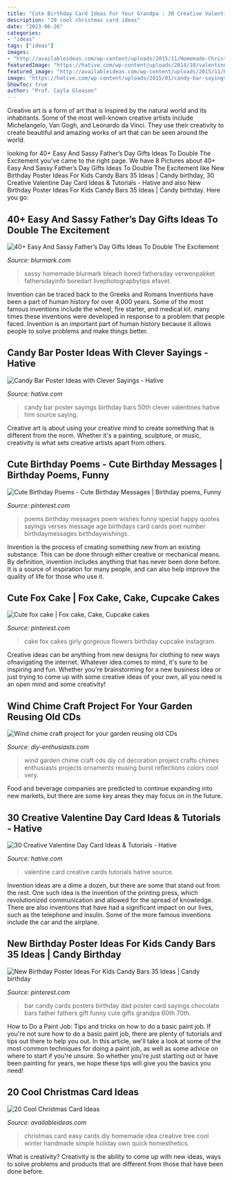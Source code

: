 ```yaml
---
title: "Cute Birthday Card Ideas For Your Grandpa : 30 Creative Valentine Day Card Ideas &amp; Tutorials"
description: "20 cool christmas card ideas"
date: "2023-06-26"
categories:
- "ideas"
tags: ["ideas"]
images:
- "http://availableideas.com/wp-content/uploads/2015/11/Homemade-Christmas-Card-Idea.jpg"
featuredImage: "https://hative.com/wp-content/uploads/2014/10/valentine-card-ideas/21-valentine-card-ideas.jpg"
featured_image: "http://availableideas.com/wp-content/uploads/2015/11/Homemade-Christmas-Card-Idea.jpg"
image: "https://hative.com/wp-content/uploads/2015/01/candy-bar-sayings/8-candy-bar-saying-ideas.jpg"
ShowToc: true
author: "Prof. Cayla Gleason"
---
```



Creative art is a form of art that is inspired by the natural world and its inhabitants. Some of the most well-known creative artists include Michelangelo, Van Gogh, and Leonardo da Vinci. They use their creativity to create beautiful and amazing works of art that can be seen around the world.

	

		
looking for 40+ Easy And Sassy Father’s Day Gifts Ideas To Double The Excitement you've came to the right page. We have 8 Pictures about 40+ Easy And Sassy Father’s Day Gifts Ideas To Double The Excitement like New Birthday Poster Ideas For Kids Candy Bars 35 Ideas | Candy birthday, 30 Creative Valentine Day Card Ideas &amp; Tutorials - Hative and also New Birthday Poster Ideas For Kids Candy Bars 35 Ideas | Candy birthday. Here you go:
		
    
## 40+ Easy And Sassy Father’s Day Gifts Ideas To Double The Excitement

<img loading=lazy src="https://www.blurmark.com/wp-content/uploads/2017/06/Daddy-Daughter-Photo-Frame.jpg" onerror="this.onerror=null;this.src='https://tse2.mm.bing.net/th?id=OIP.wayntZwxHz-c5keWKO1xygHaJ4&amp;pid=15.1';" alt="40+ Easy And Sassy Father’s Day Gifts Ideas To Double The Excitement">

_Source: blurmark.com_

>sassy homemade blurmark bleach bored fathersday verwenpakket fathersdayinfo boredart livephotograpbytips efavet. 

	

Invention can be traced back to the Greeks and Romans
Inventions have been a part of human history for over 4,000 years. Some of the most famous inventions include the wheel, fire starter, and medical kit. many times these inventions were developed in response to a problem that people faced. Invention is an important part of human history because it allows people to solve problems and make things better.

    
## Candy Bar Poster Ideas With Clever Sayings - Hative

<img loading=lazy src="https://hative.com/wp-content/uploads/2015/01/candy-bar-sayings/8-candy-bar-saying-ideas.jpg" onerror="this.onerror=null;this.src='https://tse4.mm.bing.net/th?id=OIP.ZCQ7LAyHzLc_TkZApETBdwHaJ4&amp;pid=15.1';" alt="Candy Bar Poster Ideas with Clever Sayings - Hative">

_Source: hative.com_

>candy bar poster sayings birthday bars 50th clever valentines hative him source saying. 

	

Creative art is about using your creative mind to create something that is different from the norm. Whether it's a painting, sculpture, or music, creativity is what sets creative artists apart from others.

    
## Cute Birthday Poems - Cute Birthday Messages | Birthday Poems, Funny

<img loading=lazy src="https://i.pinimg.com/736x/cb/92/11/cb9211f1f7a430bea6893c16b2afccc0--cute-birthday-messages-birthday-poems.jpg" onerror="this.onerror=null;this.src='https://tse4.mm.bing.net/th?id=OIP.IUt9qoJuF77BIZPyT8gxGAHaKE&amp;pid=15.1';" alt="Cute Birthday Poems - Cute Birthday Messages | Birthday poems, Funny">

_Source: pinterest.com_

>poems birthday messages poem wishes funny special happy quotes sayings verses message age birthdays card cards poet number birthdaymessages birthdaywishings. 

	

Invention is the process of creating something new from an existing substance. This can be done through either creative or mechanical means. By definition, invention includes anything that has never been done before. It is a source of inspiration for many people, and can also help improve the quality of life for those who use it.

    
## Cute Fox Cake | Fox Cake, Cake, Cupcake Cakes

<img loading=lazy src="https://i.pinimg.com/736x/cf/b3/a3/cfb3a30a62def653d316c3fd87bb1eb1.jpg" onerror="this.onerror=null;this.src='https://tse4.mm.bing.net/th?id=OIP.2tkUxTRnioZpLlSwibS06QHaHa&amp;pid=15.1';" alt="Cute fox cake | Fox cake, Cake, Cupcake cakes">

_Source: pinterest.com_

>cake fox cakes girly gorgeous flowers birthday cupcake instagram. 

	

Creative ideas can be anything from new designs for clothing to new ways ofnavigating the internet. Whatever idea comes to mind, it's sure to be inspiring and fun. Whether you're brainstorming for a new business idea or just trying to come up with some creative ideas of your own, all you need is an open mind and some creativity!

    
## Wind Chime Craft Project For Your Garden Reusing Old CDs

<img loading=lazy src="https://www.diy-enthusiasts.com/wp-content/uploads/2014/05/wind-chime-craft-project-diy-garden-decoration-old-cd.jpg" onerror="this.onerror=null;this.src='https://tse2.mm.bing.net/th?id=OIP.dTFr5TMbxOKq9_HiF7VXAQHaLK&amp;pid=15.1';" alt="Wind chime craft project for your garden reusing old CDs">

_Source: diy-enthusiasts.com_

>wind garden chime craft cds diy cd decoration project crafts chimes enthusiasts projects ornaments reusing burst reflections colors cool very. 

	

Food and beverage companies are predicted to continue expanding into new markets, but there are some key areas they may focus on in the future.

    
## 30 Creative Valentine Day Card Ideas &amp; Tutorials - Hative

<img loading=lazy src="https://hative.com/wp-content/uploads/2014/10/valentine-card-ideas/21-valentine-card-ideas.jpg" onerror="this.onerror=null;this.src='https://tse3.mm.bing.net/th?id=OIP.Kh-ebkgmYmMm6U7CKtKsqgHaFX&amp;pid=15.1';" alt="30 Creative Valentine Day Card Ideas &amp; Tutorials - Hative">

_Source: hative.com_

>valentine card creative cards tutorials hative source. 

	

Invention ideas are a dime a dozen, but there are some that stand out from the rest. One such idea is the invention of the printing press, which revolutionized communication and allowed for the spread of knowledge. There are also inventions that have had a significant impact on our lives, such as the telephone and insulin. Some of the more famous inventions include the car and the airplane.

    
## New Birthday Poster Ideas For Kids Candy Bars 35 Ideas | Candy Birthday

<img loading=lazy src="https://i.pinimg.com/736x/ff/ac/32/ffac32df31274cd926619c5a6bad87a3.jpg" onerror="this.onerror=null;this.src='https://tse4.mm.bing.net/th?id=OIP.zpNyBt2j2En4BguzkGVZoQAAAA&amp;pid=15.1';" alt="New Birthday Poster Ideas For Kids Candy Bars 35 Ideas | Candy birthday">

_Source: pinterest.com_

>bar candy cards posters birthday dad poster card sayings chocolate bars father fathers gift funny cute gifts grandpa 60th 70th. 

	

How to Do a Paint Job: Tips and tricks on how to do a basic paint job.
If you're not sure how to do a basic paint job, there are plenty of tutorials and tips out there to help you out. In this article, we'll take a look at some of the most common techniques for doing a paint job, as well as some advice on where to start if you're unsure. So whether you're just starting out or have been painting for years, we hope these tips will give you the basics you need!

    
## 20 Cool Christmas Card Ideas

<img loading=lazy src="http://availableideas.com/wp-content/uploads/2015/11/Homemade-Christmas-Card-Idea.jpg" onerror="this.onerror=null;this.src='https://tse4.mm.bing.net/th?id=OIP.kHOtryA2YO2B1RkscnNAjwHaLJ&amp;pid=15.1';" alt="20 Cool Christmas Card Ideas">

_Source: availableideas.com_

>christmas card easy cards diy homemade idea creative tree cool winter handmade simple holiday own quick homesthetics. 

	

What is creativity?
Creativity is the ability to come up with new ideas, ways to solve problems and products that are different from those that have been done before.

